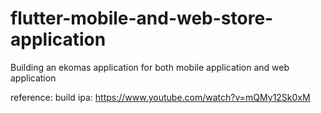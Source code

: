 # flutter-mobile-and-web-store-application
Building an ekomas application for both mobile application and web application

reference:
build ipa: https://www.youtube.com/watch?v=mQMy12Sk0xM
